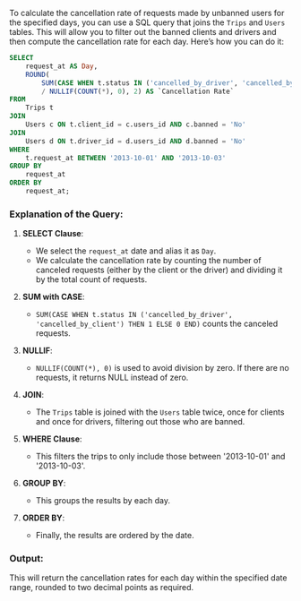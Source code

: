 To calculate the cancellation rate of requests made by unbanned users for the specified days, you can use a SQL query that joins the `Trips` and `Users` tables. This will allow you to filter out the banned clients and drivers and then compute the cancellation rate for each day. Here’s how you can do it:

```sql
SELECT 
    request_at AS Day,
    ROUND(
        SUM(CASE WHEN t.status IN ('cancelled_by_driver', 'cancelled_by_client') THEN 1 ELSE 0 END) 
        / NULLIF(COUNT(*), 0), 2) AS `Cancellation Rate`
FROM 
    Trips t
JOIN 
    Users c ON t.client_id = c.users_id AND c.banned = 'No'
JOIN 
    Users d ON t.driver_id = d.users_id AND d.banned = 'No'
WHERE 
    t.request_at BETWEEN '2013-10-01' AND '2013-10-03'
GROUP BY 
    request_at
ORDER BY 
    request_at;
```

### Explanation of the Query:
1. **SELECT Clause**: 
   - We select the `request_at` date and alias it as `Day`.
   - We calculate the cancellation rate by counting the number of canceled requests (either by the client or the driver) and dividing it by the total count of requests.

2. **SUM with CASE**:
   - `SUM(CASE WHEN t.status IN ('cancelled_by_driver', 'cancelled_by_client') THEN 1 ELSE 0 END)` counts the canceled requests.

3. **NULLIF**:
   - `NULLIF(COUNT(*), 0)` is used to avoid division by zero. If there are no requests, it returns NULL instead of zero.

4. **JOIN**:
   - The `Trips` table is joined with the `Users` table twice, once for clients and once for drivers, filtering out those who are banned.

5. **WHERE Clause**:
   - This filters the trips to only include those between '2013-10-01' and '2013-10-03'.

6. **GROUP BY**: 
   - This groups the results by each day.

7. **ORDER BY**: 
   - Finally, the results are ordered by the date.

### Output:
This will return the cancellation rates for each day within the specified date range, rounded to two decimal points as required.
